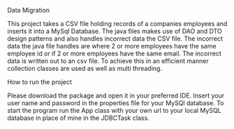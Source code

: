 Data Migration

This project takes a CSV file holding records of a companies employees and inserts it into a MySql Database. 
The java files makes use of DAO and DTO design patterns and also handles incorrect data the CSV file. 
The incorrect data the java file handles are where 2 or more employees have the same employee id or if 2 or more employees have the same email. 
The incorrect data is written out to an csv file. To achieve this in an efficient manner collection classes are used as well as multi threading.

How to run the project 

Please download the package and open it in your preferred IDE. 
Insert your user name and password in the properties file for your MySQl database.
To start the program run the App class with your own url to your local MySQL database in place of mine in the JDBCTask class. 

